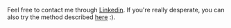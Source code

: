
Feel free to contact me through [Linkedin](https://www.linkedin.com/in/kristjan-kongas-8030b2254/). If you're really desperate, you can also try the method described [here](https://stackoverflow.com/a/44229207) :).
